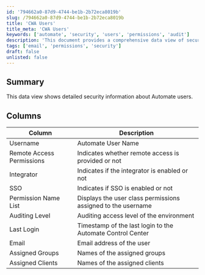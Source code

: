 ```yaml
---
id: '794662a0-87d9-4744-be1b-2b72eca8019b'
slug: /794662a0-87d9-4744-be1b-2b72eca8019b
title: 'CWA Users'
title_meta: 'CWA Users'
keywords: ['automate', 'security', 'users', 'permissions', 'audit']
description: 'This document provides a comprehensive data view of security information related to Automate users, including their permissions, last login details, and group assignments.'
tags: ['email', 'permissions', 'security']
draft: false
unlisted: false
---
```


## Summary

This data view shows detailed security information about Automate users.

## Columns

| Column                     | Description                                               |
|---------------------------|-----------------------------------------------------------|
| Username                  | Automate User Name                                        |
| Remote Access Permissions  | Indicates whether remote access is provided or not       |
| Integrator                | Indicates if the integrator is enabled or not            |
| SSO                       | Indicates if SSO is enabled or not                       |
| Permission Name List      | Displays the user class permissions assigned to the username |
| Auditing Level            | Auditing access level of the environment                 |
| Last Login                | Timestamp of the last login to the Automate Control Center |
| Email                     | Email address of the user                                 |
| Assigned Groups           | Names of the assigned groups                              |
| Assigned Clients          | Names of the assigned clients                             |

